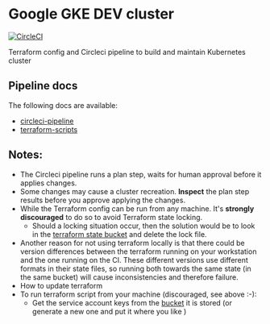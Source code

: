 # Google GKE DEV cluster

[![CircleCI](https://circleci.com/gh/ostelco/infra/tree/master.svg?style=svg&circle-token=73f413df2d44cad888b45fe96d7a9d8f6898fc02)](https://circleci.com/gh/ostelco/infra/tree/dev)

Terraform config and Circleci pipeline to build and maintain Kubernetes cluster

## Pipeline docs

The following docs are available:
- [circleci-pipeline](docs/circleci-pipeline.md)
- [terraform-scripts](docs/terraform-scripts.md)


## Notes:

- The Circleci pipeline runs a plan step, waits for human approval before it applies changes.
- Some changes may cause a cluster recreation. **Inspect** the plan step results before you approve applying the changes.
- While the Terraform config can be run from any machine. It's **strongly discouraged** to do so to avoid Terraform state locking. 
  - Should a locking situation occur, then the solution would be to look in the [terraform state bucket](https://console.cloud.google.com/storage/browser/pi-ostelco-dev-terraform-state/clusters/dev/state/?project=pi-ostelco-dev&authuser=2&organizationId=7215087637) and delete the lock file.
- Another reason for not using terraform locally is that there could be version differences between the terraform running on your workstation and the one running on the CI.  These different versions use different formats in their state files, so running both towards the same state (in the same bucket) will cause inconsistencies and therefore failure.
- How to update terraform 
- To run terraform script from your machine (discouraged, see above :-):
   - Get the service account keys from the [bucket](https://console.cloud.google.com/storage/browser/pi-ostelco-dev-service-accounts-keys?project=pi-ostelco-dev&authuser=2&organizationId=7215087637) it is stored (or generate a new one and put it where you like )